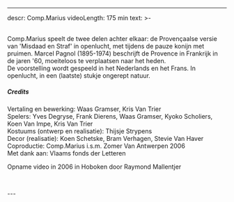 
---
descr: Comp.Marius
videoLength: 175 min
text: >-
  <p><br>Comp.Marius speelt de twee delen achter elkaar: de Provençaalse versie van 'Misdaad en Straf' in openlucht, met tijdens de pauze konijn met pruimen. Marcel Pagnol (1895-1974) beschrijft de Provence in Frankrijk in de jaren '60, moeiteloos te verplaatsen naar het heden.<br>De voorstelling wordt gespeeld in het Nederlands en het Frans. In openlucht, in een (laatste) stukje ongerept natuur.</p><h5>Credits</h5><p>Vertaling en bewerking: Waas Gramser, Kris Van Trier<br>Spelers: Yves Degryse, Frank Dierens, Waas Gramser, Kyoko Scholiers, Koen Van Impe, Kris Van Trier<br>Kostuums (ontwerp en realisatie): Thijsje Strypens<br>Decor (realisatie): Koen Schetske, Bram Verhagen, Stevie Van Haver<br>Coproductie: Comp.Marius i.s.m. Zomer Van Antwerpen 2006<br>Met dank aan: Vlaams fonds der Letteren</p><p>Opname video in 2006 in Hoboken door Raymond Mallentjer</p><p>‍</p>
---
